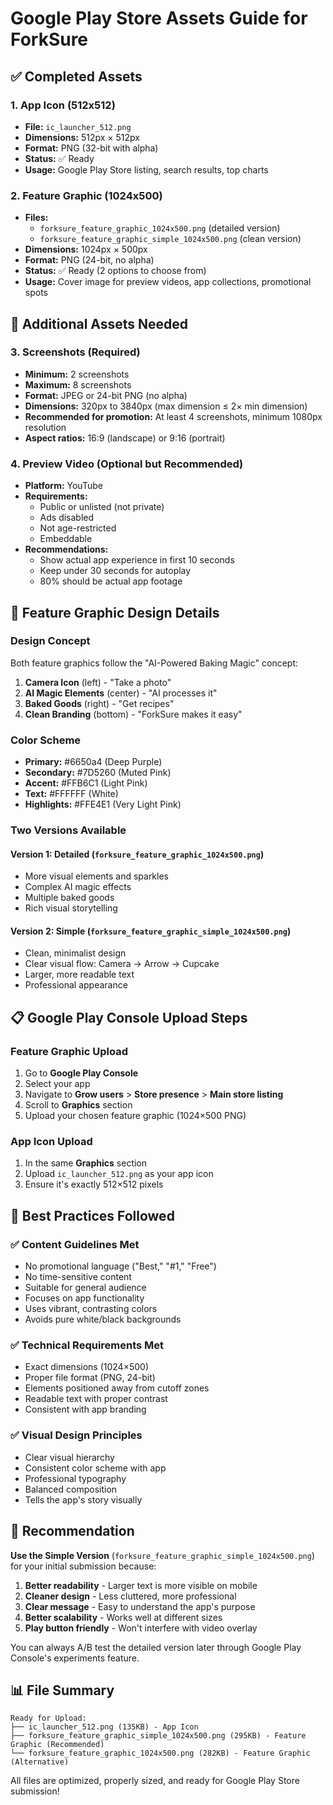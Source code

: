 # Google Play Store Assets Guide for ForkSure

## ✅ Completed Assets

### 1. App Icon (512x512)
- **File:** `ic_launcher_512.png`
- **Dimensions:** 512px × 512px
- **Format:** PNG (32-bit with alpha)
- **Status:** ✅ Ready
- **Usage:** Google Play Store listing, search results, top charts

### 2. Feature Graphic (1024x500)
- **Files:** 
  - `forksure_feature_graphic_1024x500.png` (detailed version)
  - `forksure_feature_graphic_simple_1024x500.png` (clean version)
- **Dimensions:** 1024px × 500px
- **Format:** PNG (24-bit, no alpha)
- **Status:** ✅ Ready (2 options to choose from)
- **Usage:** Cover image for preview videos, app collections, promotional spots

## 📱 Additional Assets Needed

### 3. Screenshots (Required)
- **Minimum:** 2 screenshots
- **Maximum:** 8 screenshots
- **Format:** JPEG or 24-bit PNG (no alpha)
- **Dimensions:** 320px to 3840px (max dimension ≤ 2× min dimension)
- **Recommended for promotion:** At least 4 screenshots, minimum 1080px resolution
- **Aspect ratios:** 16:9 (landscape) or 9:16 (portrait)

### 4. Preview Video (Optional but Recommended)
- **Platform:** YouTube
- **Requirements:**
  - Public or unlisted (not private)
  - Ads disabled
  - Not age-restricted
  - Embeddable
- **Recommendations:**
  - Show actual app experience in first 10 seconds
  - Keep under 30 seconds for autoplay
  - 80% should be actual app footage

## 🎨 Feature Graphic Design Details

### Design Concept
Both feature graphics follow the "AI-Powered Baking Magic" concept:

1. **Camera Icon** (left) - "Take a photo"
2. **AI Magic Elements** (center) - "AI processes it" 
3. **Baked Goods** (right) - "Get recipes"
4. **Clean Branding** (bottom) - "ForkSure makes it easy"

### Color Scheme
- **Primary:** #6650a4 (Deep Purple)
- **Secondary:** #7D5260 (Muted Pink)
- **Accent:** #FFB6C1 (Light Pink)
- **Text:** #FFFFFF (White)
- **Highlights:** #FFE4E1 (Very Light Pink)

### Two Versions Available

#### Version 1: Detailed (`forksure_feature_graphic_1024x500.png`)
- More visual elements and sparkles
- Complex AI magic effects
- Multiple baked goods
- Rich visual storytelling

#### Version 2: Simple (`forksure_feature_graphic_simple_1024x500.png`)
- Clean, minimalist design
- Clear visual flow: Camera → Arrow → Cupcake
- Larger, more readable text
- Professional appearance

## 📋 Google Play Console Upload Steps

### Feature Graphic Upload
1. Go to **Google Play Console**
2. Select your app
3. Navigate to **Grow users** > **Store presence** > **Main store listing**
4. Scroll to **Graphics** section
5. Upload your chosen feature graphic (1024×500 PNG)

### App Icon Upload
1. In the same **Graphics** section
2. Upload `ic_launcher_512.png` as your app icon
3. Ensure it's exactly 512×512 pixels

## 🎯 Best Practices Followed

### ✅ Content Guidelines Met
- No promotional language ("Best," "#1," "Free")
- No time-sensitive content
- Suitable for general audience
- Focuses on app functionality
- Uses vibrant, contrasting colors
- Avoids pure white/black backgrounds

### ✅ Technical Requirements Met
- Exact dimensions (1024×500)
- Proper file format (PNG, 24-bit)
- Elements positioned away from cutoff zones
- Readable text with proper contrast
- Consistent with app branding

### ✅ Visual Design Principles
- Clear visual hierarchy
- Consistent color scheme with app
- Professional typography
- Balanced composition
- Tells the app's story visually

## 🚀 Recommendation

**Use the Simple Version** (`forksure_feature_graphic_simple_1024x500.png`) for your initial submission because:

1. **Better readability** - Larger text is more visible on mobile
2. **Cleaner design** - Less cluttered, more professional
3. **Clear message** - Easy to understand the app's purpose
4. **Better scalability** - Works well at different sizes
5. **Play button friendly** - Won't interfere with video overlay

You can always A/B test the detailed version later through Google Play Console's experiments feature.

## 📊 File Summary

```
Ready for Upload:
├── ic_launcher_512.png (135KB) - App Icon
├── forksure_feature_graphic_simple_1024x500.png (295KB) - Feature Graphic (Recommended)
└── forksure_feature_graphic_1024x500.png (282KB) - Feature Graphic (Alternative)
```

All files are optimized, properly sized, and ready for Google Play Store submission! 